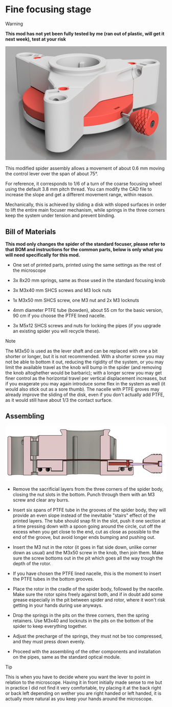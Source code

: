 # Fine focusing stage

>[!WARNING]
>**This mod has not yet been fully tested by me (ran out of plastic, will get it next week), test at your risk**

![/Mods/Optical/Fine%20focus%20stage/render.png](/Mods/Optical/Fine%20focus%20stage/render.png)

This modified spider assembly allows a movement of about 0.6 mm moving the control lever over the span of about 75°.

For reference, it corresponds to 1/6 of a turn of the coarse focusing wheel using the default 3.8 mm pitch thread.
You can modify the CAD file to increase the slope and get a different movement range, within reason.

Mechanically, this is achieved by sliding a disk with sloped surfaces in order to lift the entire main focuser mechanism, while springs in the three corners keep the system under tension and prevent binding.

## Bill of Materials

**This mod only changes the spider of the standard focuser, please refer to that BOM and instructions for the common parts, below is only what you will need specifically for this mod.**

- One set of printed parts, printed using the same settings as the rest of the microscope

- 3x 8x20 mm springs, same as those used in the standard focusing knob

- 3x M3x40 mm SHCS screws and M3 lock nuts

- 1x M3x50 mm SHCS screw, one M3 nut and 2x M3 locknuts    

- 4mm diameter PTFE tube (bowden), about 55 cm for the basic version, 90 cm if you choose the PTFE lined nacelle.

- 3x M5x12 SHCS screws and nuts for locking the pipes (if you upgrade an existing spider you will recycle these).

>[!NOTE]
>The M3x50 is used as the lever shaft and can be replaced with one a bit shorter or longer, but it is not recommended. With a shorter screw you may not be able to bottom it out, reducing the rigidity of the system, or you may limit the available travel as the knob will bump in the spider (and removing the knob altoghether would be barbaric); with a longer screw you may get finer control as the horizontal travel per vertical displacement increases, but if you exagerate you may again introduce some flex in the system as well (it would also stick out as a sore thumb).
>The nacelle with PTFE groves may already improve the sliding of the disk, even if you don't actually add PTFE, as it would still have about 1/3 the contact surface. 

## Assembling

![/Mods/Optical/Fine%20focus%20stage/section.png](/Mods/Optical/Fine%20focus%20stage/section.png)

- Remove the sacrificial layers from the three corners of the spider body, closing the nut slots in the bottom. Punch through them with an M3 screw and clear any burrs.

- Insert six spans of PTFE tube in the grooves of the spider body, they will provide an even slope instead of the inevitable "stairs" effect of the printed layers.   The tube should snap fit in the slot, push it one section at a time pressing down with a spoon going around the circle, cut off the excess when you get close to the end, cut as close as possible to the end of the groove, but avoid longer ends bumping and pushing out. 

- Insert the M3 nut in the rotor (it goes in flat side down, unlike corner down as usual) and the M3x50 screw in the knob, then join them. Make sure the screw bottoms out in the pit which goes all the way trough the depth of the rotor.

- If you have chosen the PTFE lined nacelle, this is the moment to insert the PTFE tubes in the bottom grooves.

- Place the rotor in the cradle of the spider body, followed by the nacelle. Make sure the rotor spins freely against both, and if in doubt add some grease especially in the pit between spider and rotor, where it won't risk getting in your hands during use anyways.

- Drop the springs in the pits on the three corners, then the spring retainers. Use M3x40 and locknuts in the pits on the bottom of the spider to keep everything together. 

- Adjust the precharge of the springs, they must not be too compressed, and they must press down evenly.  

- Proceed with the assembling of the other components and installation on the pipes, same as the standard optical module.

>[!TIP]
>This is when you have to decide where you want the lever to point in relation to the microscope. Having it in front initially made sense to me but in practice I did not find it very comfortable, try placing it at the back right or back left depending on wether you are right handed or left handed, it is actually more natural as you keep your hands around the microscope. 

